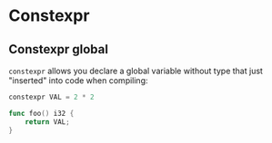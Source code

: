 # Constexpr


## Constexpr global

`constexpr` allows you declare a global variable without type that just "inserted" into code when compiling:
```go
constexpr VAL = 2 * 2

func foo() i32 {
    return VAL;
}
```
